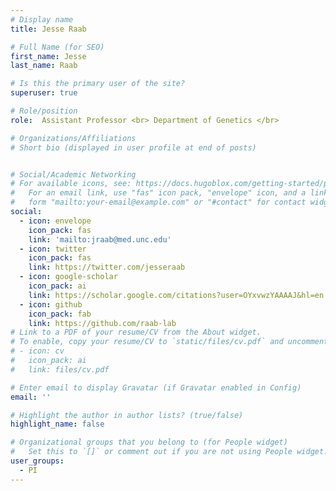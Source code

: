 ```yaml
---
# Display name
title: Jesse Raab

# Full Name (for SEO)
first_name: Jesse 
last_name: Raab

# Is this the primary user of the site?
superuser: true

# Role/position
role:  Assistant Professor <br> Department of Genetics </br>

# Organizations/Affiliations
# Short bio (displayed in user profile at end of posts)


# Social/Academic Networking
# For available icons, see: https://docs.hugoblox.com/getting-started/page-builder/#icons
#   For an email link, use "fas" icon pack, "envelope" icon, and a link in the
#   form "mailto:your-email@example.com" or "#contact" for contact widget.
social:
  - icon: envelope
    icon_pack: fas
    link: 'mailto:jraab@med.unc.edu'
  - icon: twitter
    icon_pack: fas
    link: https://twitter.com/jesseraab
  - icon: google-scholar
    icon_pack: ai
    link: https://scholar.google.com/citations?user=OYxvwzYAAAAJ&hl=en  
  - icon: github
    icon_pack: fab
    link: https://github.com/raab-lab
# Link to a PDF of your resume/CV from the About widget.
# To enable, copy your resume/CV to `static/files/cv.pdf` and uncomment the lines below.
# - icon: cv
#   icon_pack: ai
#   link: files/cv.pdf

# Enter email to display Gravatar (if Gravatar enabled in Config)
email: ''

# Highlight the author in author lists? (true/false)
highlight_name: false

# Organizational groups that you belong to (for People widget)
#   Set this to `[]` or comment out if you are not using People widget.
user_groups:
  - PI
---
```


